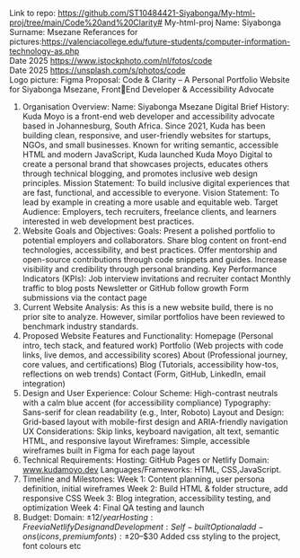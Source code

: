 
Link to repo: https://github.com/ST10484421-Siyabonga/My-html-proj/tree/main/Code%20and%20Clarity# My-html-proj
Name: Siyabonga
Surname: Msezane
Referances for pictures:https://valenciacollege.edu/future-students/computer-information-technology-as.php  
Date 2025
https://www.istockphoto.com/nl/fotos/code  
Date 2025
https://unsplash.com/s/photos/code  
Logo picture: Figma
Proposal: Code & Clarity – A Personal Portfolio Website for Siyabonga Msezane, FrontEnd Developer & Accessibility Advocate
1. Organisation Overview:
Name: Siyabonga Msezane Digital
Brief History:
Kuda Moyo is a front-end web developer and accessibility advocate based in 
Johannesburg, South Africa. Since 2021, Kuda has been building clean, responsive, and 
user-friendly websites for startups, NGOs, and small businesses. Known for writing 
semantic, accessible HTML and modern JavaScript, Kuda launched Kuda Moyo Digital 
to create a personal brand that showcases projects, educates others through technical 
blogging, and promotes inclusive web design principles.
Mission Statement: To build inclusive digital experiences that are fast, functional, and 
accessible to everyone.
Vision Statement: To lead by example in creating a more usable and equitable web.
Target Audience: Employers, tech recruiters, freelance clients, and learners interested 
in web development best practices.
2. Website Goals and Objectives:
Goals:
Present a polished portfolio to potential employers and collaborators.
Share blog content on front-end technologies, accessibility, and best practices.
Offer mentorship and open-source contributions through code snippets and guides.
Increase visibility and credibility through personal branding.
Key Performance Indicators (KPIs):
Job interview invitations and recruiter contact
Monthly traffic to blog posts
Newsletter or GitHub follow growth
Form submissions via the contact page
3. Current Website Analysis:
As this is a new website build, there is no prior site to analyze. However, similar 
portfolios have been reviewed to benchmark industry standards.
4. Proposed Website Features and Functionality:
Homepage (Personal intro, tech stack, and featured work)
Portfolio (Web projects with code links, live demos, and accessibility scores)
About (Professional journey, core values, and certifications)
Blog (Tutorials, accessibility how-tos, reflections on web trends)
Contact (Form, GitHub, LinkedIn, email integration)
5. Design and User Experience:
Colour Scheme: High-contrast neutrals with a calm blue accent (for accessibility 
compliance)
Typography: Sans-serif for clean readability (e.g., Inter, Roboto)
Layout and Design: Grid-based layout with mobile-first design and ARIA-friendly 
navigation
UX Considerations: Skip links, keyboard navigation, alt text, semantic HTML, and 
responsive layout
Wireframes: Simple, accessible wireframes built in Figma for each page layout
6. Technical Requirements:
Hosting: GitHub Pages or Netlify
Domain: www.kudamoyo.dev
Languages/Frameworks: HTML, CSS,JavaScript.
7. Timeline and Milestones:
Week 1: Content planning, user persona definition, initial wireframes
Week 2: Build HTML & folder structure, add responsive CSS
Week 3: Blog integration, accessibility testing, and optimization
Week 4: Final QA testing and launch
8. Budget:
Domain: ±$12/year
Hosting: Free via Netlify
Design and Development: Self-built
Optional add-ons (icons, premium fonts): ±$20–$30
Added css styling to the project, font colours etc
